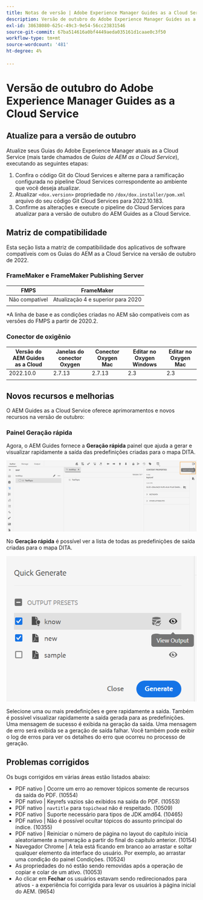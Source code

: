 ```yaml
---
title: Notas de versão | Adobe Experience Manager Guides as a Cloud Service, versão de outubro de 2022
description: Versão de outubro do Adobe Experience Manager Guides as a Cloud Service
exl-id: 38638080-625c-49c3-9e54-56cc23831546
source-git-commit: 67ba514616a0bf4449aeda035161d1caae0c3f50
workflow-type: tm+mt
source-wordcount: '481'
ht-degree: 4%

---
```


# Versão de outubro do Adobe Experience Manager Guides as a Cloud Service

## Atualize para a versão de outubro

Atualize seus Guias do Adobe Experience Manager atuais as a Cloud Service (mais tarde chamados de *Guias de AEM as a Cloud Service*), executando as seguintes etapas:
1. Confira o código Git do Cloud Services e alterne para a ramificação configurada no pipeline Cloud Services correspondente ao ambiente que você deseja atualizar.
1. Atualizar `<dox.version>` propriedade no `/dox/dox.installer/pom.xml` arquivo do seu código Git Cloud Services para 2022.10.183.
1. Confirme as alterações e execute o pipeline do Cloud Services para atualizar para a versão de outubro do AEM Guides as a Cloud Service.

## Matriz de compatibilidade

Esta seção lista a matriz de compatibilidade dos aplicativos de software compatíveis com os Guias do AEM as a Cloud Service na versão de outubro de 2022.

### FrameMaker e FrameMaker Publishing Server

| FMPS | FrameMaker |
| --- | --- |
| Não compatível | Atualização 4 e superior para 2020 |
|  |  |

*A linha de base e as condições criadas no AEM são compatíveis com as versões do FMPS a partir de 2020.2.

### Conector de oxigênio

| Versão do AEM Guides as a Cloud | Janelas do conector Oxygen | Conector Oxygen Mac | Editar no Oxygen Windows | Editar no Oxygen Mac |
| --- | --- | --- | --- | --- |
| 2022.10.0 | 2.7.13 | 2.7.13 | 2.3 | 2.3 |
|  |  |  |  |


## Novos recursos e melhorias

O AEM Guides as a Cloud Service oferece aprimoramentos e novos recursos na versão de outubro:


### Painel Geração rápida

Agora, o AEM Guides fornece a **Geração rápida** painel que ajuda a gerar e visualizar rapidamente a saída das predefinições criadas para o mapa DITA.

![Ícone Geração rápida](assets/quick-generate-icon.png)

No **Geração rápida** é possível ver a lista de todas as predefinições de saída criadas para o mapa DITA.

![Painel Geração rápida](assets/quick-generate-panel.png)

Selecione uma ou mais predefinições e gere rapidamente a saída. Também é possível visualizar rapidamente a saída gerada para as predefinições. Uma mensagem de sucesso é exibida na geração da saída. Uma mensagem de erro será exibida se a geração de saída falhar. Você também pode exibir o log de erros para ver os detalhes do erro que ocorreu no processo de geração.


## Problemas corrigidos

Os bugs corrigidos em várias áreas estão listados abaixo:

* PDF nativo | Ocorre um erro ao remover tópicos somente de recursos da saída do PDF. (10554)
* PDF nativo | Keyrefs vazios são exibidos na saída do PDF. (10553)
* PDF nativo | `navtitle` para `topichead` não é respeitado. (10509)
* PDF nativo | Suporte necessário para tipos de JDK amd64. (10465)
* PDF nativo | Não é possível ocultar tópicos do assunto principal do índice. (10355)
* PDF nativo | Reiniciar o número de página no layout do capítulo inicia aleatoriamente a numeração a partir do final do capítulo anterior. (10154)
* Navegador Chrome | A tela está ficando em branco ao arrastar e soltar qualquer elemento da interface do usuário. Por exemplo, ao arrastar uma condição do painel Condições. (10524)
* As propriedades do nó estão sendo removidas após a operação de copiar e colar de um ativo. (10053)
* Ao clicar em  **Fechar** os usuários estavam sendo redirecionados para ativos - a experiência foi corrigida para levar os usuários à página inicial do AEM. (9654)
